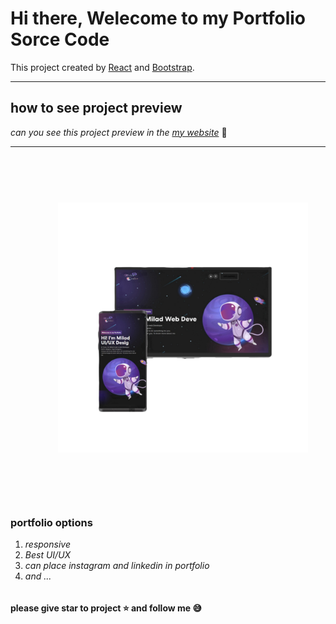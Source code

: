 # Hi there, Welecome to my Portfolio Sorce Code


This project created by [React](https://react.dev/) and [Bootstrap](https://react-bootstrap.netlify.app/).


<hr />


## how to see project preview
*can you see this project preview in the [my website](https://miladportfolio.liara.run/)* :blue_heart:


<hr />

<img src="/src/assets/images/readmeImg.png"  alt="MarineGEO circle logo" style="height: 400px; width:400px;text-align: center;margin: 15%"/>

### portfolio options

1.  _responsive_
2.  _Best UI/UX_
3.  _can place instagram and linkedin in portfolio_
4.  _and ..._

###### 
###### 

**please give star to project :star: and follow me :sweat_smile:**

